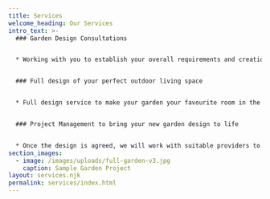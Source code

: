 ```yaml
---
title: Services
welcome_heading: Our Services
intro_text: >-
  ### Garden Design Consultations


  * Working with you to establish your overall requirements and creation of initial outline proposals


  ### Full design of your perfect outdoor living space


  * Full design service to make your garden your favourite room in the house, to include space for eating, relaxing and entertaining


  ### Project Management to bring your new garden design to life


  * Once the design is agreed, we will work with suitable providers to ensure the design is fully realised and you can start living the dream!
section_images:
  - image: /images/uploads/full-garden-v3.jpg
    caption: Sample Garden Project
layout: services.njk
permalink: services/index.html
---
```


